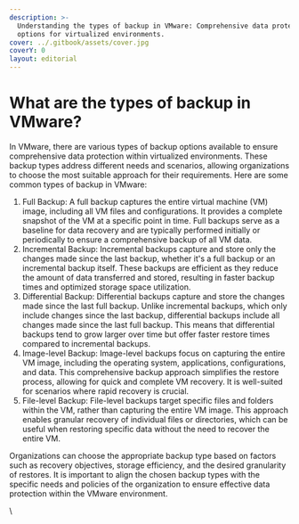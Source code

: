 ```yaml
---
description: >-
  Understanding the types of backup in VMware: Comprehensive data protection
  options for virtualized environments.
cover: ../.gitbook/assets/cover.jpg
coverY: 0
layout: editorial
---
```


# What are the types of backup in VMware?

In VMware, there are various types of backup options available to ensure comprehensive data protection within virtualized environments. These backup types address different needs and scenarios, allowing organizations to choose the most suitable approach for their requirements. Here are some common types of backup in VMware:

1. Full Backup: A full backup captures the entire virtual machine (VM) image, including all VM files and configurations. It provides a complete snapshot of the VM at a specific point in time. Full backups serve as a baseline for data recovery and are typically performed initially or periodically to ensure a comprehensive backup of all VM data.
2. Incremental Backup: Incremental backups capture and store only the changes made since the last backup, whether it's a full backup or an incremental backup itself. These backups are efficient as they reduce the amount of data transferred and stored, resulting in faster backup times and optimized storage space utilization.
3. Differential Backup: Differential backups capture and store the changes made since the last full backup. Unlike incremental backups, which only include changes since the last backup, differential backups include all changes made since the last full backup. This means that differential backups tend to grow larger over time but offer faster restore times compared to incremental backups.
4. Image-level Backup: Image-level backups focus on capturing the entire VM image, including the operating system, applications, configurations, and data. This comprehensive backup approach simplifies the restore process, allowing for quick and complete VM recovery. It is well-suited for scenarios where rapid recovery is crucial.
5. File-level Backup: File-level backups target specific files and folders within the VM, rather than capturing the entire VM image. This approach enables granular recovery of individual files or directories, which can be useful when restoring specific data without the need to recover the entire VM.

Organizations can choose the appropriate backup type based on factors such as recovery objectives, storage efficiency, and the desired granularity of restores. It is important to align the chosen backup types with the specific needs and policies of the organization to ensure effective data protection within the VMware environment.

\
